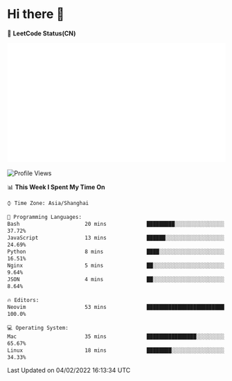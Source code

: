 # Hi there 👋

📝 **LeetCode Status(CN)**

![wsmbsbbz's LeetCode status](https://github.com/wsmbsbbz/wsmbsbbz/blob/main/status.svg)

<!--
**wsmbsbbz/wsmbsbbz** is a ✨ _special_ ✨ repository because its `README.md` (this file) appears on your GitHub profile.

Here are some ideas to get you started:

- 🔭 I’m currently working on ...
- 🌱 I’m currently learning ...
- 👯 I’m looking to collaborate on ...
- 🤔 I’m looking for help with ...
- 💬 Ask me about ...
- 📫 How to reach me: ...
- 😄 Pronouns: ...
- ⚡ Fun fact: ...
-->
<!--START_SECTION:waka-->
![Profile Views](http://img.shields.io/badge/Profile%20Views-5-blue)

📊 **This Week I Spent My Time On** 

```text
⌚︎ Time Zone: Asia/Shanghai

💬 Programming Languages: 
Bash                     20 mins             █████████░░░░░░░░░░░░░░░░   37.72% 
JavaScript               13 mins             ██████░░░░░░░░░░░░░░░░░░░   24.69% 
Python                   8 mins              ████░░░░░░░░░░░░░░░░░░░░░   16.51% 
Nginx                    5 mins              ██░░░░░░░░░░░░░░░░░░░░░░░   9.64% 
JSON                     4 mins              ██░░░░░░░░░░░░░░░░░░░░░░░   8.64%

🔥 Editors: 
Neovim                   53 mins             █████████████████████████   100.0%

💻 Operating System: 
Mac                      35 mins             ████████████████░░░░░░░░░   65.67% 
Linux                    18 mins             ████████░░░░░░░░░░░░░░░░░   34.33%

```


 Last Updated on 04/02/2022 16:13:34 UTC
<!--END_SECTION:waka-->
